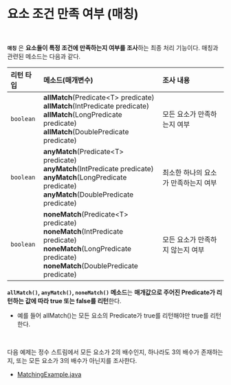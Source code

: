 # 요소 조건 만족 여부 (매칭)
<br/>

**`매칭`** 은 **요소들이 특정 조건에 만족하는지 여부를 조사**하는 최종 처리 기능이다. 매칭과 관련된 메소드는 다음과 같다.

|리턴 타입|메소드(매개변수)|조사 내용|
|:---|:---|:---|
|`boolean`|**allMatch**(Predicate\<T\> predicate)<br/>**allMatch**(IntPredicate predicate)<br/>**allMatch**(LongPredicate predicate)<br/>**allMatch**(DoublePredicate predicate)|모든 요소가 만족하는지 여부|
|`boolean`|**anyMatch**(Predicate\<T\> predicate)<br/>**anyMatch**(IntPredicate predicate)<br/>**anyMatch**(LongPredicate predicate)<br/>**anyMatch**(DoublePredicate predicate)|최소한 하나의 요소가 만족하는지 여부|
|`boolean`|**noneMatch**(Predicate\<T\> predicate)<br/>**noneMatch**(IntPredicate predicate)<br/>**noneMatch**(LongPredicate predicate)<br/>**noneMatch**(DoublePredicate predicate)|모든 요소가 만족하지 않는지 여부|

**`allMatch()`, `anyMatch()`, `noneMatch()` 메소드**는 **매개값으로 주어진 Predicate가 리턴하는 값에 따라 true 또는 false를 리턴**한다.
- 예를 들어 allMatch()는 모든 요소의 Predicate가 true를 리턴해야만 true를 리턴한다.

<br/>

다음 예제는 정수 스트림에서 모든 요소가 2의 배수인지, 하나라도 3의 배수가 존재하는지, 또는 모든 요소가 3의 배수가 아닌지를 조사한다.
- [MatchingExample.java](https://github.com/silxbro/java/blob/main/src/thisisjava/ch17/sec09/MatchingExample.java)
